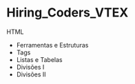 # Hiring_Coders_VTEX

HTML
- Ferramentas e Estruturas
- Tags
- Listas e Tabelas
- Divisões I
- Divisões II

